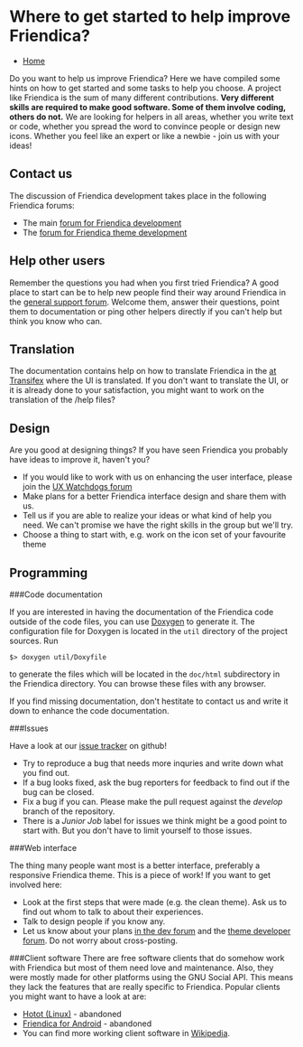 Where to get started to help improve Friendica?
===============================================

* [Home](help)

Do you want to help us improve Friendica?
Here we have compiled some hints on how to get started and some tasks to help you choose.
A project like Friendica is the sum of many different contributions.
**Very different skills are required to make good software.
Some of them involve coding, others do not.**
We are looking for helpers in all areas, whether you write text or code, whether you spread the word to convince people or design new icons.
Whether you feel like an expert or like a newbie - join us with your ideas!

Contact us
---

The discussion of Friendica development takes place in the following Friendica forums:

* The main [forum for Friendica development](https://friendika.openmindspace.org/profile/friendicadevelopers)
* The [forum for Friendica theme development](https://friendica.eu/profile/ftdevs)

Help other users
---

Remember the questions you had when you first tried Friendica?
A good place to start can be to help new people find their way around Friendica in the [general support forum](https://helpers.pyxis.uberspace.de/profile/helpers).
Welcome them, answer their questions, point them to documentation or ping other helpers directly if you can't help but think you know who can.

Translation
---

The documentation contains help on how to translate Friendica in the [at Transifex](/help/translations) where the UI is translated.
If you don't want to translate the UI, or it is already done to your satisfaction, you might want to work on the translation of the /help files?

Design
---

Are you good at designing things?
If you have seen Friendica you probably have ideas to improve it, haven't you?

* If you would like to work with us on enhancing the user interface, please join the [UX Watchdogs forum](https://fc.oscp.info/profile/ux-watchdogs)
* Make plans for a better Friendica interface design and share them with us.
* Tell us if you are able to realize your ideas or what kind of help you need.
We can't promise we have the right skills in the group but we'll try.
* Choose a thing to start with, e.g. work on the icon set of your favourite theme

Programming
---

###Code documentation

If you are interested in having the documentation of the Friendica code outside of the code files, you can use [Doxygen](doxygen.org) to generate it.
The configuration file for Doxygen is located in the ```util``` directory of the project sources.
Run

    $> doxygen util/Doxyfile

to generate the files which will be located in the ```doc/html``` subdirectory in the Friendica directory.
You can browse these files with any browser.

If you find missing documentation, don't hestitate to contact us and write it down to enhance the code documentation.

###Issues

Have a look at our [issue tracker](https://github.com/friendica/friendica) on github!

 * Try to reproduce a bug that needs more inquries and write down what you find out.
 * If a bug looks fixed, ask the bug reporters for feedback to find out if the bug can be closed.
 * Fix a bug if you can. Please make the pull request against the *develop* branch of the repository.
 * There is a *Junior Job* label for issues we think might be a good point to start with.
   But you don't have to limit yourself to those issues.

###Web interface

The thing many people want most is a better interface, preferably a responsive Friendica theme.
This is a piece of work!
If you want to get involved here:

* Look at the first steps that were made (e.g. the clean theme).
Ask us to find out whom to talk to about their experiences.
* Talk to design people if you know any.
* Let us know about your plans [in the dev forum](https://friendika.openmindspace.org/profile/friendicadevelopers) and the [theme developer forum](https://friendica.eu/profile/ftdevs).
Do not worry about cross-posting.

###Client software
There are free software clients that do somehow work with Friendica but most of them need love and maintenance.
Also, they were mostly made for other platforms using the GNU Social API.
This means they lack the features that are really specific to Friendica.
Popular clients you might want to have a look at are:

* [Hotot (Linux)](http://hotot.org/) - abandoned
* [Friendica for Android](https://github.com/max-weller/friendica-for-android) - abandoned
* You can find more working client software in [Wikipedia](https://en.wikipedia.org/wiki/Friendica).
